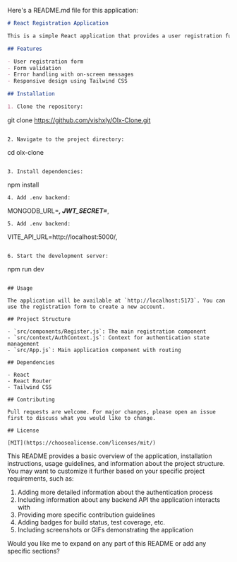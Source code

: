 Here's a README.md file for this application:

```markdown
# React Registration Application

This is a simple React application that provides a user registration functionality. It uses React Router for navigation and context API for state management.

## Features

- User registration form
- Form validation
- Error handling with on-screen messages
- Responsive design using Tailwind CSS

## Installation

1. Clone the repository:
   ```
   git clone https://github.com/vishxly/Olx-Clone.git
   ```

2. Navigate to the project directory:
   ```
   cd olx-clone
   ```

3. Install dependencies:
   ```
   npm install
   ```
4. Add .env backend:
   ```
   MONGODB_URL=*****,
   JWT_SECRET=*****,
   ```
5. Add .env backend:
   ```
   VITE_API_URL=http://localhost:5000/,
   ```

6. Start the development server:
   ```
   npm run dev
   ```

## Usage

The application will be available at `http://localhost:5173`. You can use the registration form to create a new account.

## Project Structure

- `src/components/Register.js`: The main registration component
- `src/context/AuthContext.js`: Context for authentication state management
- `src/App.js`: Main application component with routing

## Dependencies

- React
- React Router
- Tailwind CSS

## Contributing

Pull requests are welcome. For major changes, please open an issue first to discuss what you would like to change.

## License

[MIT](https://choosealicense.com/licenses/mit/)
```

This README provides a basic overview of the application, installation instructions, usage guidelines, and information about the project structure. You may want to customize it further based on your specific project requirements, such as:

1. Adding more detailed information about the authentication process
2. Including information about any backend API the application interacts with
3. Providing more specific contribution guidelines
4. Adding badges for build status, test coverage, etc.
5. Including screenshots or GIFs demonstrating the application

Would you like me to expand on any part of this README or add any specific sections?
